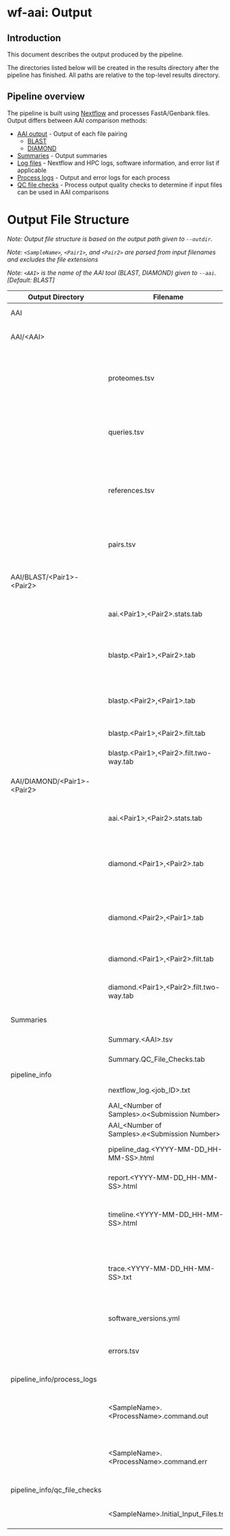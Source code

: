 # wf-aai: Output

## Introduction

This document describes the output produced by the pipeline.

The directories listed below will be created in the results directory after the pipeline has finished. All paths are relative to the top-level results directory.

## Pipeline overview

The pipeline is built using [Nextflow](https://www.nextflow.io/) and processes FastA/Genbank files. Output differs between AAI comparison methods:

- [AAI output](#aai) - Output of each file pairing
  - [BLAST](#blast)
  - [DIAMOND](#diamond)
- [Summaries](#summaries) - Output summaries
- [Log files](#pipeline_info) - Nextflow and HPC logs, software information, and error list if applicable
- [Process logs](#process-logs) - Output and error logs for each process
- [QC file checks](#qc-file-checks) - Process output quality checks to determine if input files can be used in AAI comparisons

# Output File Structure

_Note: Output file structure is based on the output path given to `--outdir`._

_Note: `<SampleName>`, `<Pair1>`, and `<Pair2>` are parsed from input filenames and excludes the file extensions_

_Note: `<AAI>` is the name of the AAI tool (BLAST, DIAMOND) given to `--aai`. \[Default: BLAST\]_

| Output Directory                                        | Filename                                          | Explanation                                                                            |
|---------------------------------------------------------|---------------------------------------------------|----------------------------------------------------------------------------------------|
| <a id="aai">AAI</a>                                     |                                                   | **AAI output directory**                                                               |
| AAI/\<AAI\>                                             |                                                   | **Output for specified AAI tool**                                                      |
|                                                         | proteomes.tsv                                     | List of all input proteomes when comparing all files vs each other                     |
|                                                         | queries.tsv                                       | List of query proteome(s) when comparing a query vs a reference panel                  |
|                                                         | references.tsv                                    | List of all reference proteomes when comparing a query vs a reference panel            |
|                                                         | pairs.tsv                                         | List of all pairings of proteomes that are found in proteomes.tsv                      |
| <a id="blast">AAI/BLAST/\<Pair1\>-\<Pair2\></a>         |                                                   | **BLAST (AAIb) output for each file pairing**                                          |
|                                                         | aai.\<Pair1\>,\<Pair2\>.stats.tab                 | AAI of each pair and their combined bidirectional AAI                                  |
|                                                         | blastp.\<Pair1\>,\<Pair2\>.tab                    | BLAST output of each fragment of \<Pair1\> vs reference \<Pair2\>                      |
|                                                         | blastp.\<Pair2\>,\<Pair1\>.tab                    | BLAST output of each fragment of \<Pair2\> vs reference \<Pair1\>                      |
|                                                         | blastp.\<Pair1\>,\<Pair2\>.filt.tab               | Filtered BLAST output                                                                  |
|                                                         | blastp.\<Pair1\>,\<Pair2\>.filt.two-way.tab       | Filtered bidirectional BLAST output                                                    |
| <a id="diamond">AAI/DIAMOND/\<Pair1\>-\<Pair2\></a>     |                                                   | **DIAMOND output for each file pairing**                                               |
|                                                         | aai.\<Pair1\>,\<Pair2\>.stats.tab                 | AAI of each pair and their combined bidirectional AAI                                  |
|                                                         | diamond.\<Pair1\>,\<Pair2\>.tab                   | DIAMOND output of each fragment of \<Pair1\> vs reference \<Pair2\>                    |
|                                                         | diamond.\<Pair2\>,\<Pair1\>.tab                   | DIAMOND output of each fragment of \<Pair2\> vs reference \<Pair1\>                    |
|                                                         | diamond.\<Pair1\>,\<Pair2\>.filt.tab              | Filtered DIAMOND output                                                                |
|                                                         | diamond.\<Pair1\>,\<Pair2\>.filt.two-way.tab      | Filtered bidirectional DIAMOND output                                                  |
| <a id="summaries">Summaries</a>                         |                                                   | **Output summary files**                                                               |
|                                                         | Summary.\<AAI\>.tsv                               | AAI summary of all samples                                                             |
|                                                         | Summary.QC_File_Checks.tab                        | Summary of QC file checks                                                              |
| <a id="pipeline_info">pipeline_info</a>                 |                                                   | **Log files**                                                                          |
|                                                         | nextflow_log.<job_ID>.txt                         | Log output from Nextflow                                                               |
|                                                         | AAI\_\<Number of Samples\>.o\<Submission Number\> | HPC output report                                                                      |
|                                                         | AAI\_\<Number of Samples\>.e\<Submission Number\> | HPC error report                                                                       |
|                                                         | pipeline_dag.\<YYYY-MM-DD_HH-MM-SS\>.html         | Direct acrylic graph of workflow                                                       |
|                                                         | report.\<YYYY-MM-DD_HH-MM-SS\>.html               | Nextflow summary report of workflow                                                    |
|                                                         | timeline.\<YYYY-MM-DD_HH-MM-SS\>.html             | Nextflow execution timeline of each process in workflow                                |
|                                                         | trace.\<YYYY-MM-DD_HH-MM-SS\>.txt                 | Nextflow execution tracing of workflow, which includes percent of CPU and memory usage |
|                                                         | software_versions.yml                             | Versions of software used in each process                                              |
|                                                         | errors.tsv                                        | Errors file if errors exist and summarizes the errors                                  |
| <a id="process-logs">pipeline_info/process_logs</a>     |                                                   | **Process log files**                                                                  |
|                                                         | \<SampleName\>.\<ProcessName\>.command.out        | Standard output for \<SampleName\> during process \<ProcessName\>                      |
|                                                         | \<SampleName\>.\<ProcessName\>.command.err        | Standard error for \<SampleName\> during process \<ProcessName\>                       |
| <a id="qc-file-checks">pipeline_info/qc_file_checks</a> |                                                   | **QC file check log files**                                                            |
|                                                         | \<SampleName\>.Initial_Input_Files.tsv            | Initial Fasta/Genbank File Check                                                       |
